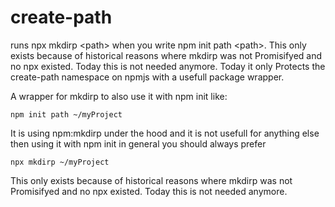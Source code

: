 # create-path
runs npx mkdirp \<path\> when you write npm init path \<path\>. This only exists because of historical reasons where mkdirp was not Promisifyed and no npx existed. Today this is not needed anymore. Today it only Protects the create-path namespace on npmjs with a usefull package wrapper.

A wrapper for mkdirp to also use it with npm init like:

```
npm init path ~/myProject
```

It is using npm:mkdirp under the hood and it is not usefull for anything else then using it with npm init in general you should always prefer

```
npx mkdirp ~/myProject
```

This only exists because of historical reasons where mkdirp was not Promisifyed and no npx existed. Today this is not needed anymore.
